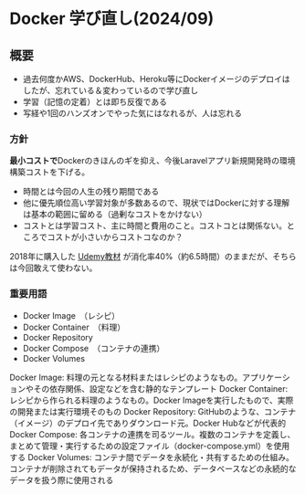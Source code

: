 # Docker 学び直し(2024/09)

## 概要

- 過去何度かAWS、DockerHub、Heroku等にDockerイメージのデプロイはしたが、忘れている＆変わっているので学び直し
- 学習（記憶の定着）とは即ち反復である
- 写経や1回のハンズオンでやった気にはなれるが、人は忘れる

### 方針

**最小コストで**Dockerのきほんのキ゚を抑え、今後Laravelアプリ新規開発時の環境構築コストを下げる。

- 時間とは今回の人生の残り期間である
- 他に優先順位高い学習対象が多数あるので、現状ではDockerに対する理解は基本の範囲に留める（過剰なコストをかけない）
- コストとは学習コスト、主に時間と費用のこと。コストコとは関係ない。ところでコストが小さいからコストコなのか？

2018年に購入した [Udemy教材](https://www.udemy.com/share/1026SG3@T3dICekDwtHbptE_TVrvXSQaJovioib1GIRo6Ig2nSCgBDQWWTzLJZyHwtI7__OK/) が消化率40%（約6.5時間）のままだが、そちらは今回敢えて使わない。


### 重要用語

- Docker Image　（レシピ）
- Docker Container　（料理）
- Docker Repository
- Docker Compose　（コンテナの連携）
- Docker Volumes

Docker Image: 料理の元となる材料またはレシピのようなもの。アプリケーションやその依存関係、設定などを含む静的なテンプレート
Docker Container: レシピから作られる料理のようなもの。Docker Imageを実行したもので、実際の開発または実行環境そのもの
Docker Repository: GitHubのような、コンテナ（イメージ）のデプロイ先でありダウンロード元。Docker Hubなどが代表的
Docker Compose: 各コンテナの連携を司るツール。複数のコンテナを定義し、まとめて管理・実行するための設定ファイル（docker-compose.yml）を使用する
Docker Volumes: コンテナ間でデータを永続化・共有するための仕組み。コンテナが削除されてもデータが保持されるため、データベースなどの永続的なデータを扱う際に使用される


